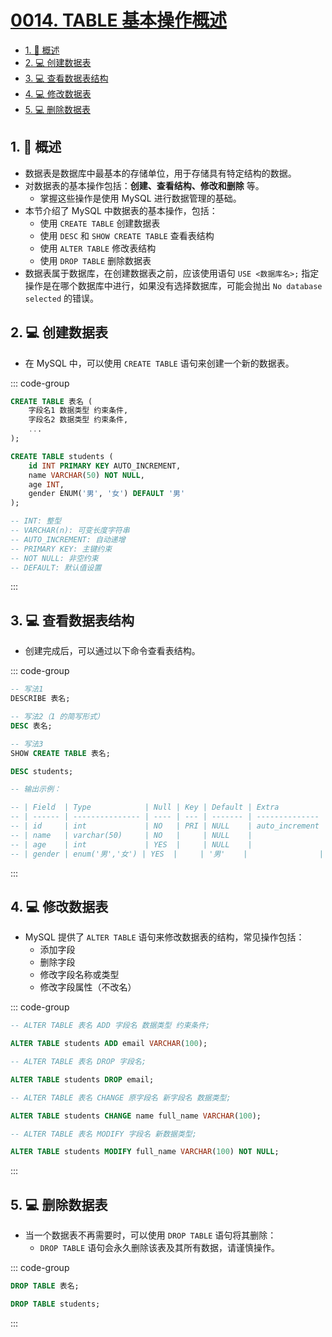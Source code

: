# [0014. TABLE 基本操作概述](https://github.com/tnotesjs/TNotes.sql/tree/main/notes/0014.%20TABLE%20%E5%9F%BA%E6%9C%AC%E6%93%8D%E4%BD%9C%E6%A6%82%E8%BF%B0)

<!-- region:toc -->

- [1. 📝 概述](#1--概述)
- [2. 💻 创建数据表](#2--创建数据表)
- [3. 💻 查看数据表结构](#3--查看数据表结构)
- [4. 💻 修改数据表](#4--修改数据表)
- [5. 💻 删除数据表](#5--删除数据表)

<!-- endregion:toc -->

## 1. 📝 概述

- 数据表是数据库中最基本的存储单位，用于存储具有特定结构的数据。
- 对数据表的基本操作包括：**创建、查看结构、修改和删除** 等。
  - 掌握这些操作是使用 MySQL 进行数据管理的基础。
- 本节介绍了 MySQL 中数据表的基本操作，包括：
  - 使用 `CREATE TABLE` 创建数据表
  - 使用 `DESC` 和 `SHOW CREATE TABLE` 查看表结构
  - 使用 `ALTER TABLE` 修改表结构
  - 使用 `DROP TABLE` 删除数据表
- 数据表属于数据库，在创建数据表之前，应该使用语句 `USE <数据库名>;` 指定操作是在哪个数据库中进行，如果没有选择数据库，可能会抛出 `No database selected` 的错误。

## 2. 💻 创建数据表

- 在 MySQL 中，可以使用 `CREATE TABLE` 语句来创建一个新的数据表。

::: code-group

```sql [基本语法]
CREATE TABLE 表名 (
    字段名1 数据类型 约束条件,
    字段名2 数据类型 约束条件,
    ...
);
```

```sql [示例]
CREATE TABLE students (
    id INT PRIMARY KEY AUTO_INCREMENT,
    name VARCHAR(50) NOT NULL,
    age INT,
    gender ENUM('男', '女') DEFAULT '男'
);

-- INT: 整型
-- VARCHAR(n): 可变长度字符串
-- AUTO_INCREMENT: 自动递增
-- PRIMARY KEY: 主键约束
-- NOT NULL: 非空约束
-- DEFAULT: 默认值设置
```

:::

## 3. 💻 查看数据表结构

- 创建完成后，可以通过以下命令查看表结构。

::: code-group

```sql [查看数据表结构的多种写法]
-- 写法1
DESCRIBE 表名;

-- 写法2（1 的简写形式）
DESC 表名;

-- 写法3
SHOW CREATE TABLE 表名;
```

```sql [示例]
DESC students;

-- 输出示例：

-- | Field  | Type            | Null | Key | Default | Extra          |
-- | ------ | --------------- | ---- | --- | ------- | -------------- |
-- | id     | int             | NO   | PRI | NULL    | auto_increment |
-- | name   | varchar(50)     | NO   |     | NULL    |                |
-- | age    | int             | YES  |     | NULL    |                |
-- | gender | enum('男','女') | YES  |     | '男'    |                |
```

:::

## 4. 💻 修改数据表

- MySQL 提供了 `ALTER TABLE` 语句来修改数据表的结构，常见操作包括：
  - 添加字段
  - 删除字段
  - 修改字段名称或类型
  - 修改字段属性（不改名）

::: code-group

```sql [添加字段]
-- ALTER TABLE 表名 ADD 字段名 数据类型 约束条件;

ALTER TABLE students ADD email VARCHAR(100);
```

```sql [删除字段]
-- ALTER TABLE 表名 DROP 字段名;

ALTER TABLE students DROP email;
```

```sql [修改字段名称或类型]
-- ALTER TABLE 表名 CHANGE 原字段名 新字段名 数据类型;

ALTER TABLE students CHANGE name full_name VARCHAR(100);
```

```sql [修改字段属性（不改名）]
-- ALTER TABLE 表名 MODIFY 字段名 新数据类型;

ALTER TABLE students MODIFY full_name VARCHAR(100) NOT NULL;
```

:::

## 5. 💻 删除数据表

- 当一个数据表不再需要时，可以使用 `DROP TABLE` 语句将其删除：
  - `DROP TABLE` 语句会永久删除该表及其所有数据，请谨慎操作。

::: code-group

```sql [基本语法]
DROP TABLE 表名;
```

```sql [示例]
DROP TABLE students;
```

:::
